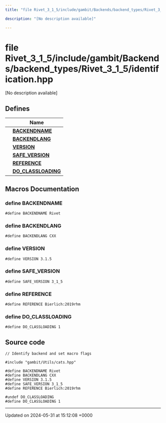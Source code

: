 ```yaml
---
title: "file Rivet_3_1_5/include/gambit/Backends/backend_types/Rivet_3_1_5/identification.hpp"

description: "[No description available]"

---
```


# file Rivet_3_1_5/include/gambit/Backends/backend_types/Rivet_3_1_5/identification.hpp

[No description available]

## Defines

|                | Name           |
| -------------- | -------------- |
|  | **[BACKENDNAME](/documentation/code/files/include_2gambit_2backends_2backend__types_2rivet__3__1__5_2identification_8hpp/#define-backendname)**  |
|  | **[BACKENDLANG](/documentation/code/files/include_2gambit_2backends_2backend__types_2rivet__3__1__5_2identification_8hpp/#define-backendlang)**  |
|  | **[VERSION](/documentation/code/files/include_2gambit_2backends_2backend__types_2rivet__3__1__5_2identification_8hpp/#define-version)**  |
|  | **[SAFE_VERSION](/documentation/code/files/include_2gambit_2backends_2backend__types_2rivet__3__1__5_2identification_8hpp/#define-safe-version)**  |
|  | **[REFERENCE](/documentation/code/files/include_2gambit_2backends_2backend__types_2rivet__3__1__5_2identification_8hpp/#define-reference)**  |
|  | **[DO_CLASSLOADING](/documentation/code/files/include_2gambit_2backends_2backend__types_2rivet__3__1__5_2identification_8hpp/#define-do-classloading)**  |




## Macros Documentation

### define BACKENDNAME

```
#define BACKENDNAME Rivet
```


### define BACKENDLANG

```
#define BACKENDLANG CXX
```


### define VERSION

```
#define VERSION 3.1.5
```


### define SAFE_VERSION

```
#define SAFE_VERSION 3_1_5
```


### define REFERENCE

```
#define REFERENCE Bierlich:2019rhm
```


### define DO_CLASSLOADING

```
#define DO_CLASSLOADING 1
```


## Source code

```
// Identify backend and set macro flags

#include "gambit/Utils/cats.hpp"

#define BACKENDNAME Rivet
#define BACKENDLANG CXX
#define VERSION 3.1.5
#define SAFE_VERSION 3_1_5
#define REFERENCE Bierlich:2019rhm

#undef DO_CLASSLOADING
#define DO_CLASSLOADING 1
```


-------------------------------

Updated on 2024-05-31 at 15:12:08 +0000
